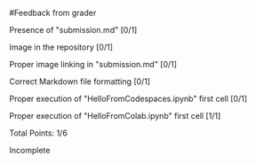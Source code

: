 #Feedback from grader


Presence of "submission.md" [0/1]

Image in the repository [0/1]

Proper image linking in "submission.md" [0/1]

Correct Markdown file formatting [0/1]

Proper execution of "HelloFromCodespaces.ipynb" first cell [0/1]

Proper execution of "HelloFromColab.ipynb" first cell [1/1]


Total Points: 1/6

Incomplete

